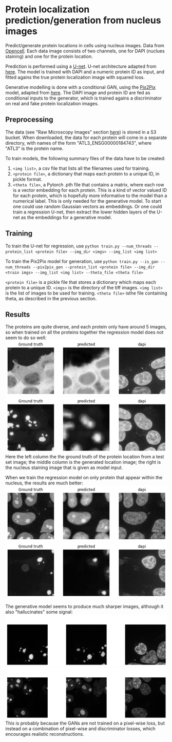 # Protein localization prediction/generation from nucleus images

Predict/generate protein locations in cells using nucleus images. Data from [Opencell](https://opencell.czbiohub.org/). Each data image consists of two channels, one for DAPI (nuclues staining) and one for the protein location.

Prediction is performed using a [U-net](https://arxiv.org/abs/1505.04597). U-net architecture adapted from [here](https://github.com/jvanvugt/pytorch-unet/blob/master/unet.py). The model is trained with DAPI and a numeric protein ID as input, and fitted agains the true protein localization image with squared loss.

Generative modelling is done with a conditional GAN, using the [Pix2Pix](https://arxiv.org/abs/1611.07004) model, adapted from [here](https://github.com/junyanz/pytorch-CycleGAN-and-pix2pix). The DAPI image and protein ID are fed as conditional inputs to the generator, which is trained agains a discriminator on real and fake protein localization images.

## Preprocessing
The data (see "Raw Microscopy Images" section [here](https://opencell.czbiohub.org/download)) is stored in a S3 bucket. When downloaded, the data for each protein will come in a separate directory, with names of the form "ATL3\_ENSG00000184743", where "ATL3" is the protein name.

To train models, the following summary files of the data have to be created: 
1. `<img list>`, a csv file that lists all the filenames used for training.
2. `<protein file>`, a dictionary that maps each protein to a unique ID, in pickle format.
3. `<theta file>`, a Pytorch .pth file that contains a matrix, where each row is a vector embedding for each protein. This is a kind of vector valued ID for each protein, which is hopefully more informative to the model than a numerical label. This is only needed for the generative model. To start one could use random Gaussian vectors as embeddings. Or one could train a regression U-net, then extract the lower hidden layers of the U-net as the embeddings for a generative model.

## Training
To train the U-net for regression, use
`python train.py --num_threads --protein_list <protein file> --img_dir <imgs> --img_list <img list>`

To train the Pix2Pix model for generation, use
`python train.py --is_gan --num_threads --pix2pix_gen --protein_list <protein file> --img_dir <train imgs> --img_list <img list> --theta_file <theta file>`

`<protein file>` is a pickle file that stores a dictionary which maps each protein to a unique ID. `<imgs>` is the directory of the tiff images. `<img list>` is the list of images to be used for training. `<theta file>` isthe file containing theta, as described in the previous section. 

## Results
The proteins are quite diverse, and each protein only have around 5 images, so when trained on all the proteins together the regression model does not seem to do so well:
![reg all](results/reg_all1.png)
![reg all](results/reg_all2.png)
Here the left column the the ground truth of the protein location from a test set image; the middle column is the generated location image; the right is the nucleus staining image that is given as model input.

When we train the regression model on only protein that appear within the nucleus, the results are much better:
![regn](results/reg1.png)
![regn](results/reg4.png)

The generative model seems to produce much sharper images, although it also "hallucinates" some signal:
![gen](results/gen1.png)
![gen](results/gen2.png)
This is probably because the GANs are not trained on a pixel-wise loss, but instead on a combination of pixel-wise and discriminator losses, which encourages realistic reconstructions.
